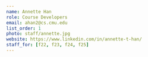 ```yaml
---
name: Annette Han
role: Course Developers
email: ahan2@cs.cmu.edu
list_order: 1
photo: staff/annette.jpg
website: https://www.linkedin.com/in/annette-t-han/
staff_for: [f22, f23, f24, f25]
---
```

